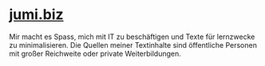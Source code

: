 # [jumi.biz](https://www.jumi.biz)

Mir macht es Spass, mich mit IT zu beschäftigen und Texte für lernzwecke zu minimalisieren. Die Quellen meiner Textinhalte sind öffentliche Personen mit großer Reichweite oder private Weiterbildungen.
